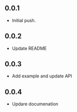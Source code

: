## 0.0.1

* Initial push.

## 0.0.2

* Update README

## 0.0.3

* Add example and update API

## 0.0.4

* Updare documenation